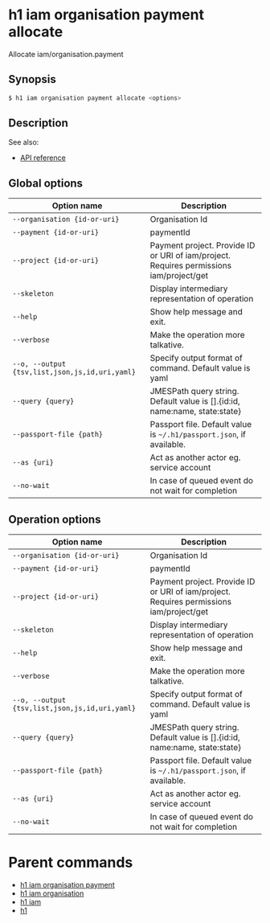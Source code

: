 
# h1 iam organisation payment allocate

Allocate iam/organisation.payment

## Synopsis

```bash
$ h1 iam organisation payment allocate <options>
```

## Description

See also:

* [API reference](https://api.hyperone.com/v2/docs#operation/iam_organisation_payment_allocate)

## Global options

| Option name                                        | Description                                                                             |
| -------------------------------------------------- | --------------------------------------------------------------------------------------- |
| ```--organisation {id-or-uri}```                   | Organisation Id                                                                         |
| ```--payment {id-or-uri}```                        | paymentId                                                                               |
| ```--project {id-or-uri}```                        | Payment project. Provide ID or URI of iam/project. Requires permissions iam/project/get |
| ```--skeleton```                                   | Display intermediary representation of operation                                        |
| ```--help```                                       | Show help message and exit.                                                             |
| ```--verbose```                                    | Make the operation more talkative.                                                      |
| ```--o, --output {tsv,list,json,js,id,uri,yaml}``` | Specify output format of command. Default value is yaml                                 |
| ```--query {query}```                              | JMESPath query string. Default value is [].\{id:id, name:name, state:state\}            |
| ```--passport-file {path}```                       | Passport file. Default value is ```~/.h1/passport.json```, if available.                |
| ```--as {uri}```                                   | Act as another actor eg. service account                                                |
| ```--no-wait```                                    | In case of queued event do not wait for completion                                      |

## Operation options

| Option name                                        | Description                                                                             |
| -------------------------------------------------- | --------------------------------------------------------------------------------------- |
| ```--organisation {id-or-uri}```                   | Organisation Id                                                                         |
| ```--payment {id-or-uri}```                        | paymentId                                                                               |
| ```--project {id-or-uri}```                        | Payment project. Provide ID or URI of iam/project. Requires permissions iam/project/get |
| ```--skeleton```                                   | Display intermediary representation of operation                                        |
| ```--help```                                       | Show help message and exit.                                                             |
| ```--verbose```                                    | Make the operation more talkative.                                                      |
| ```--o, --output {tsv,list,json,js,id,uri,yaml}``` | Specify output format of command. Default value is yaml                                 |
| ```--query {query}```                              | JMESPath query string. Default value is [].\{id:id, name:name, state:state\}            |
| ```--passport-file {path}```                       | Passport file. Default value is ```~/.h1/passport.json```, if available.                |
| ```--as {uri}```                                   | Act as another actor eg. service account                                                |
| ```--no-wait```                                    | In case of queued event do not wait for completion                                      |

# Parent commands

* [h1 iam organisation payment](./../README.md)
* [h1 iam organisation](./../../README.md)
* [h1 iam](./../../../README.md)
* [h1](./../../../../README.md)
